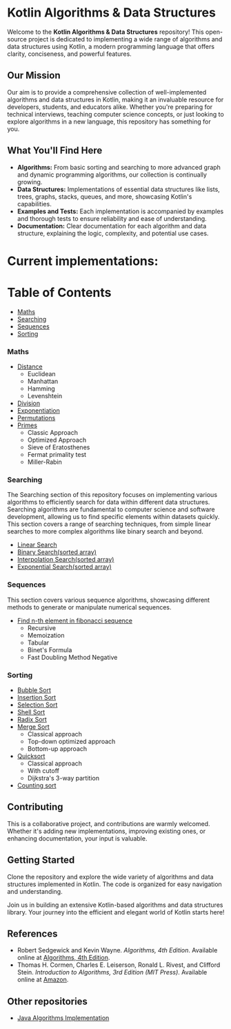 # Kotlin Algorithms & Data Structures

Welcome to the **Kotlin Algorithms & Data Structures** repository! This open-source project is dedicated to implementing a wide range of algorithms and data structures using Kotlin, a modern programming language that offers clarity, conciseness, and powerful features.

## Our Mission
Our aim is to provide a comprehensive collection of well-implemented algorithms and data structures in Kotlin, making it an invaluable resource for developers, students, and educators alike. Whether you're preparing for technical interviews, teaching computer science concepts, or just looking to explore algorithms in a new language, this repository has something for you.

## What You'll Find Here
- **Algorithms:** From basic sorting and searching to more advanced graph and dynamic programming algorithms, our collection is continually growing.
- **Data Structures:** Implementations of essential data structures like lists, trees, graphs, stacks, queues, and more, showcasing Kotlin's capabilities.
- **Examples and Tests:** Each implementation is accompanied by examples and thorough tests to ensure reliability and ease of understanding.
- **Documentation:** Clear documentation for each algorithm and data structure, explaining the logic, complexity, and potential use cases.

# Current implementations:

# Table of Contents
- [Maths](#maths)
- [Searching](#searching)
- [Sequences](#sequences)
- [Sorting](#sorting)

### Maths

- [Distance](https://github.com/devstromo/kotlin-algorithms/blob/main/maths/src/main/kotlin/distance/Distance.kt)
  - Euclidean
  - Manhattan
  - Hamming
  - Levenshtein
- [Division](https://github.com/devstromo/kotlin-algorithms/blob/main/maths/src/main/kotlin/division/Division.kt)
- [Exponentiation](https://github.com/devstromo/kotlin-algorithms/blob/main/maths/src/main/kotlin/division/Exponentiation.kt)
- [Permutations](https://github.com/devstromo/kotlin-algorithms/blob/main/maths/src/main/kotlin/division/Permutations.kt)
- [Primes](https://github.com/devstromo/kotlin-algorithms/blob/main/maths/src/main/kotlin/division/Primes.kt)
  - Classic Approach
  - Optimized Approach
  - Sieve of Eratosthenes
  - Fermat primality test
  - Miller-Rabin

### Searching
The Searching section of this repository focuses on implementing various algorithms to efficiently search for data within different data structures. Searching algorithms are fundamental to computer science and software development, allowing us to find specific elements within datasets quickly. This section covers a range of searching techniques, from simple linear searches to more complex algorithms like binary search and beyond.

- [Linear Search](https://github.com/devstromo/kotlin-algorithms/blob/main/algorithms/src/main/kotlin/searching/linear/LinearSearch.kt)
- [Binary Search(sorted array)](https://github.com/devstromo/kotlin-algorithms/blob/main/algorithms/src/main/kotlin/searching/binary/BinarySearch.kt)
- [Interpolation Search(sorted array)](https://github.com/devstromo/kotlin-algorithms/blob/main/algorithms/src/main/kotlin/searching/interpolation/InterpolationSearch.kt)
- [Exponential Search(sorted array)](https://github.com/devstromo/kotlin-algorithms/blob/main/algorithms/src/main/kotlin/searching/exponential/ExponentialSearch.kt)


### Sequences
This section covers various sequence algorithms, showcasing different methods to generate or manipulate numerical sequences.

- [Find n-th element in fibonacci sequence](https://github.com/devstromo/kotlin-algorithms/blob/main/algorithms/src/main/kotlin/sequences/fibonacci/Fibonacci.kt)
   - Recursive
   - Memoization
   - Tabular
   - Binet's Formula
   - Fast Doubling Method Negative

### Sorting
- [Bubble Sort](https://github.com/devstromo/kotlin-algorithms/blob/main/algorithms/src/main/kotlin/sorting/bubble/BubbleSort.kt)
- [Insertion Sort](https://github.com/devstromo/kotlin-algorithms/blob/main/algorithms/src/main/kotlin/sorting/insertion/InsertionSort.kt)
- [Selection Sort](https://github.com/devstromo/kotlin-algorithms/blob/main/algorithms/src/main/kotlin/sorting/selection/SelectionSort.kt)
- [Shell Sort](https://github.com/devstromo/kotlin-algorithms/blob/main/algorithms/src/main/kotlin/sorting/shell/ShellSort.kt)
- [Radix Sort](https://github.com/devstromo/kotlin-algorithms/blob/main/algorithms/src/main/kotlin/sorting/radix/RadixSort.kt)
- [Merge Sort](https://github.com/devstromo/kotlin-algorithms/blob/main/algorithms/src/main/kotlin/sorting/merge/MergeSort.kt)
  - Classical approach
  - Top-down optimized approach
  - Bottom-up approach
- [Quicksort](https://github.com/devstromo/kotlin-algorithms/blob/main/algorithms/src/main/kotlin/sorting/quicksort/QuickSort.kt)
  - Classical approach
  - With cutoff
  - Dijkstra's 3-way partition
- [Counting sort](https://github.com/devstromo/kotlin-algorithms/blob/main/algorithms/src/main/kotlin/sorting/counting/CountingSort.kt)


## Contributing
This is a collaborative project, and contributions are warmly welcomed. Whether it's adding new implementations, improving existing ones, or enhancing documentation, your input is valuable.

## Getting Started
Clone the repository and explore the wide variety of algorithms and data structures implemented in Kotlin. The code is organized for easy navigation and understanding.

Join us in building an extensive Kotlin-based algorithms and data structures library. Your journey into the efficient and elegant world of Kotlin starts here!

## References
- Robert Sedgewick and Kevin Wayne. *Algorithms, 4th Edition*. Available online at [Algorithms, 4th Edition](https://algs4.cs.princeton.edu/home/).
- Thomas H. Cormen, Charles E. Leiserson, Ronald L. Rivest, and Clifford Stein. *Introduction to Algorithms, 3rd Edition (MIT Press)*. Available online at [Amazon](https://www.amazon.com/Introduction-Algorithms-3rd-MIT-Press/dp/0262033844).

## Other repositories
- [Java Algorithms Implementation](https://github.com/phishman3579/java-algorithms-implementation)



